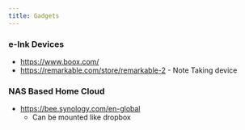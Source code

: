 ```yaml
---
title: Gadgets
---
```


### e-Ink Devices

- https://www.boox.com/
- https://remarkable.com/store/remarkable-2 - Note Taking device 

### NAS Based Home Cloud 

- https://bee.synology.com/en-global 
  - Can be mounted like dropbox
 